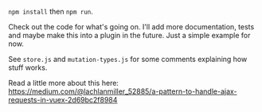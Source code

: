 `npm install` then `npm run`.

Check out the code for what's going on. I'll add more documentation, tests and maybe make this into a plugin in the future. Just a simple example for now.

See `store.js` and `mutation-types.js` for some comments explaining how stuff works.

Read a little more about this here:
https://medium.com/@lachlanmiller_52885/a-pattern-to-handle-ajax-requests-in-vuex-2d69bc2f8984
